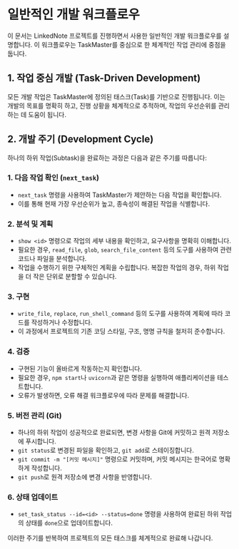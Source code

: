 # 일반적인 개발 워크플로우

이 문서는 LinkedNote 프로젝트를 진행하면서 사용한 일반적인 개발 워크플로우를 설명합니다. 이 워크플로우는 TaskMaster를 중심으로 한 체계적인 작업 관리에 중점을 둡니다.

## 1. 작업 중심 개발 (Task-Driven Development)

모든 개발 작업은 TaskMaster에 정의된 태스크(Task)를 기반으로 진행됩니다. 이는 개발의 목표를 명확히 하고, 진행 상황을 체계적으로 추적하며, 작업의 우선순위를 관리하는 데 도움이 됩니다.

## 2. 개발 주기 (Development Cycle)

하나의 하위 작업(Subtask)을 완료하는 과정은 다음과 같은 주기를 따릅니다:

### 1. 다음 작업 확인 (`next_task`)

-   `next_task` 명령을 사용하여 TaskMaster가 제안하는 다음 작업을 확인합니다.
-   이를 통해 현재 가장 우선순위가 높고, 종속성이 해결된 작업을 식별합니다.

### 2. 분석 및 계획

-   `show <id>` 명령으로 작업의 세부 내용을 확인하고, 요구사항을 명확히 이해합니다.
-   필요한 경우, `read_file`, `glob`, `search_file_content` 등의 도구를 사용하여 관련 코드나 파일을 분석합니다.
-   작업을 수행하기 위한 구체적인 계획을 수립합니다. 복잡한 작업의 경우, 하위 작업을 더 작은 단위로 분할할 수 있습니다.

### 3. 구현

-   `write_file`, `replace`, `run_shell_command` 등의 도구를 사용하여 계획에 따라 코드를 작성하거나 수정합니다.
-   이 과정에서 프로젝트의 기존 코딩 스타일, 구조, 명명 규칙을 철저히 준수합니다.

### 4. 검증

-   구현된 기능이 올바르게 작동하는지 확인합니다.
-   필요한 경우, `npm start`나 `uvicorn`과 같은 명령을 실행하여 애플리케이션을 테스트합니다.
-   오류가 발생하면, 오류 해결 워크플로우에 따라 문제를 해결합니다.

### 5. 버전 관리 (Git)

-   하나의 하위 작업이 성공적으로 완료되면, 변경 사항을 Git에 커밋하고 원격 저장소에 푸시합니다.
-   `git status`로 변경된 파일을 확인하고, `git add`로 스테이징합니다.
-   `git commit -m "[커밋 메시지]"` 명령으로 커밋하며, 커밋 메시지는 한국어로 명확하게 작성합니다.
-   `git push`로 원격 저장소에 변경 사항을 반영합니다.

### 6. 상태 업데이트

-   `set_task_status --id=<id> --status=done` 명령을 사용하여 완료된 하위 작업의 상태를 `done`으로 업데이트합니다.

이러한 주기를 반복하여 프로젝트의 모든 태스크를 체계적으로 완료해 나갑니다.
